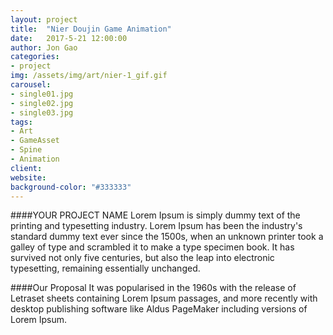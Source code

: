 ```yaml
---
layout: project
title:  "Nier Doujin Game Animation"
date:   2017-5-21 12:00:00
author: Jon Gao
categories:
- project
img: /assets/img/art/nier-1_gif.gif
carousel:
- single01.jpg
- single02.jpg
- single03.jpg
tags:
- Art
- GameAsset
- Spine
- Animation
client: 
website: 
background-color: "#333333"
---
```

####YOUR PROJECT NAME
Lorem Ipsum is simply dummy text of the printing and typesetting industry. Lorem Ipsum has been the industry's standard dummy text ever since the 1500s, when an unknown printer took a galley of type and scrambled it to make a type specimen book. It has survived not only five centuries, but also the leap into electronic typesetting, remaining essentially unchanged.

####Our Proposal
It was popularised in the 1960s with the release of Letraset sheets containing Lorem Ipsum passages, and more recently with desktop publishing software like Aldus PageMaker including versions of Lorem Ipsum.
